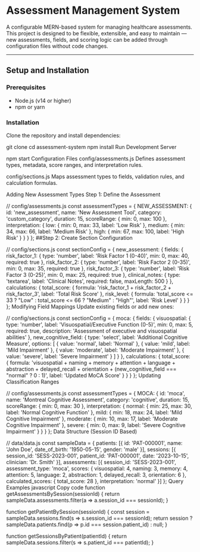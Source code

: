 # Assessment Management System

A configurable MERN-based system for managing healthcare assessments.  
This project is designed to be flexible, extensible, and easy to maintain — new assessments, fields, and scoring logic can be added through configuration files without code changes.

---

## Setup and Installation

### Prerequisites
- Node.js (v14 or higher)
- npm or yarn

### Installation
Clone the repository and install dependencies:


git clone <repository-url>
cd assessment-system
npm install
Run Development Server

npm start
Configuration Files
config/assessments.js
Defines assessment types, metadata, score ranges, and interpretation rules.

config/sections.js
Maps assessment types to fields, validation rules, and calculation formulas.

Adding New Assessment Types
Step 1: Define the Assessment


// config/assessments.js
const assessmentTypes = {
  NEW_ASSESSMENT: {
    id: 'new_assessment',
    name: 'New Assessment Tool',
    category: 'custom_category',
    duration: 15,
    scoreRange: { min: 0, max: 100 },
    interpretation: {
      low: { min: 0, max: 33, label: 'Low Risk' },
      medium: { min: 34, max: 66, label: 'Medium Risk' },
      high: { min: 67, max: 100, label: 'High Risk' }
    }
  }
};
##Step 2: Create Section Configuration


// config/sections.js
const sectionConfig = {
  new_assessment: {
    fields: {
      risk_factor_1: { type: 'number', label: 'Risk Factor 1 (0-40)', min: 0, max: 40, required: true },
      risk_factor_2: { type: 'number', label: 'Risk Factor 2 (0-35)', min: 0, max: 35, required: true },
      risk_factor_3: { type: 'number', label: 'Risk Factor 3 (0-25)', min: 0, max: 25, required: true },
      clinical_notes: { type: 'textarea', label: 'Clinical Notes', required: false, maxLength: 500 }
    },
    calculations: {
      total_score: { formula: 'risk_factor_1 + risk_factor_2 + risk_factor_3', label: 'Total Risk Score' },
      risk_level: {
        formula: 'total_score <= 33 ? "Low" : total_score <= 66 ? "Medium" : "High"',
        label: 'Risk Level'
      }
    }
  }
};
Modifying Field Mappings
Update existing fields or add new ones:


// config/sections.js
const sectionConfig = {
  moca: {
    fields: {
      visuospatial: {
        type: 'number',
        label: 'Visuospatial/Executive Function (0-5)',
        min: 0, max: 5, required: true,
        description: 'Assessment of executive and visuospatial abilities'
      },
      new_cognitive_field: {
        type: 'select',
        label: 'Additional Cognitive Measure',
        options: [
          { value: 'normal', label: 'Normal' },
          { value: 'mild', label: 'Mild Impairment' },
          { value: 'moderate', label: 'Moderate Impairment' },
          { value: 'severe', label: 'Severe Impairment' }
        ]
      }
    },
    calculations: {
      total_score: {
        formula: 'visuospatial + naming + memory + attention + language + abstraction + delayed_recall + orientation + (new_cognitive_field === "normal" ? 0 : 1)',
        label: 'Updated MoCA Score'
      }
    }
  }
};
Updating Classification Ranges

// config/assessments.js
const assessmentTypes = {
  MOCA: {
    id: 'moca',
    name: 'Montreal Cognitive Assessment',
    category: 'cognitive',
    duration: 15,
    scoreRange: { min: 0, max: 30 },
    interpretation: {
      normal:   { min: 25, max: 30, label: 'Normal Cognitive Function' },
      mild:     { min: 18, max: 24, label: 'Mild Cognitive Impairment' },
      moderate: { min: 10, max: 17, label: 'Moderate Cognitive Impairment' },
      severe:   { min: 0,  max: 9,  label: 'Severe Cognitive Impairment' }
    }
  }
};
Data Structure (Session ID Based)

// data/data.js
const sampleData = {
  patients: [{ id: 'PAT-000001', name: 'John Doe', date_of_birth: '1950-05-15', gender: 'male' }],
  sessions: [{ session_id: 'SESS-2023-001', patient_id: 'PAT-000001', date: '2023-10-15', clinician: 'Dr. Smith' }],
  assessments: [{
    session_id: 'SESS-2023-001',
    assessment_type: 'moca',
    scores: { visuospatial: 4, naming: 3, memory: 4, attention: 5, language: 2, abstraction: 1, delayed_recall: 3, orientation: 6 },
    calculated_scores: { total_score: 28 },
    interpretation: 'normal'
  }]
};
Query Examples
javascript
Copy code
function getAssessmentsBySession(sessionId) {
  return sampleData.assessments.filter(a => a.session_id === sessionId);
}

function getPatientBySession(sessionId) {
  const session = sampleData.sessions.find(s => s.session_id === sessionId);
  return session ? sampleData.patients.find(p => p.id === session.patient_id) : null;
}

function getSessionsByPatient(patientId) {
  return sampleData.sessions.filter(s => s.patient_id === patientId);
}
